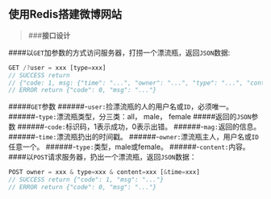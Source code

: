 ## 使用Redis搭建微博网站
>###**接口设计**

####以`GET`加参数的方式访问服务器，打捞一个漂流瓶，返回`JSON`数据:
``` node.js
GET /?user = xxx [type=xxx]
// SUCCESS return
// {"code: 1, msg: {"time": "...", "owner": "...", "type": "...", "content": "..."}}
// ERROR return {"code": 0, "msg": "..."}
```
#####`GET`参数
######-`user:`捡漂流瓶的人的用户名或`ID`，必须唯一。
######-`type:`漂流瓶类型，分三类：all， male， female
#####返回的`JSON`参数
######-`code:`标识码，1表示成功，0表示出错。
######-`mag:`返回的信息。
######-`time:`漂流瓶扔出的时间戳。
######-`owner:`漂流瓶主人，用户名或`ID`任意一个。
######-`type:`类型，male或female。
######-`content:`内容。
####以`POST`请求服务器，扔出一个漂流瓶，返回`JSON`数据：
``` node.js
POST owner = xxx & type=xxx & content=xxx [&time=xxx]
// SUCCESS return {"code": 1, "msg": "..."}
// ERROR return {"code": 0, "msg": "..."}
